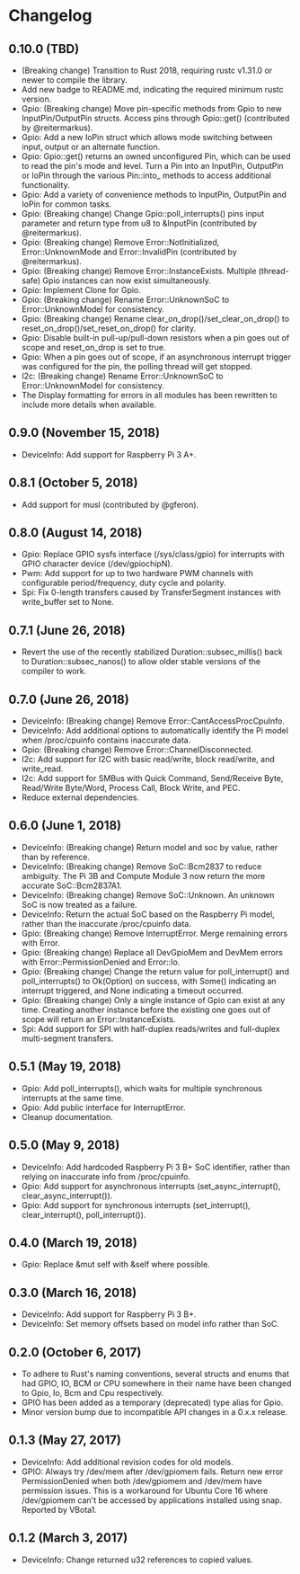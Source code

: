 # Changelog

## 0.10.0 (TBD)

* (Breaking change) Transition to Rust 2018, requiring rustc v1.31.0 or newer to compile the library.
* Add new badge to README.md, indicating the required minimum rustc version.
* Gpio: (Breaking change) Move pin-specific methods from Gpio to new InputPin/OutputPin structs. Access pins through Gpio::get() (contributed by @reitermarkus).
* Gpio: Add a new IoPin struct which allows mode switching between input, output or an alternate function.
* Gpio: Gpio::get() returns an owned unconfigured Pin, which can be used to read the pin's mode and level. Turn a Pin into an InputPin, OutputPin or IoPin through the various Pin::into_ methods to access additional functionality.
* Gpio: Add a variety of convenience methods to InputPin, OutputPin and IoPin for common tasks.
* Gpio: (Breaking change) Change Gpio::poll_interrupts() pins input parameter and return type from u8 to &InputPin (contributed by @reitermarkus).
* Gpio: (Breaking change) Remove Error::NotInitialized, Error::UnknownMode and Error::InvalidPin (contributed by @reitermarkus).
* Gpio: (Breaking change) Remove Error::InstanceExists. Multiple (thread-safe) Gpio instances can now exist simultaneously.
* Gpio: Implement Clone for Gpio.
* Gpio: (Breaking change) Rename Error::UnknownSoC to Error::UnknownModel for consistency.
* Gpio: (Breaking change) Rename clear_on_drop()/set_clear_on_drop() to reset_on_drop()/set_reset_on_drop() for clarity.
* Gpio: Disable built-in pull-up/pull-down resistors when a pin goes out of scope and reset_on_drop is set to true.
* Gpio: When a pin goes out of scope, if an asynchronous interrupt trigger was configured for the pin, the polling thread will get stopped.
* I2c: (Breaking change) Rename Error::UnknownSoC to Error::UnknownModel for consistency.
* The Display formatting for errors in all modules has been rewritten to include more details when available.

## 0.9.0 (November 15, 2018)

* DeviceInfo: Add support for Raspberry Pi 3 A+.

## 0.8.1 (October 5, 2018)

* Add support for musl (contributed by @gferon).

## 0.8.0 (August 14, 2018)

* Gpio: Replace GPIO sysfs interface (/sys/class/gpio) for interrupts with GPIO character device (/dev/gpiochipN).
* Pwm: Add support for up to two hardware PWM channels with configurable period/frequency, duty cycle and polarity.
* Spi: Fix 0-length transfers caused by TransferSegment instances with write_buffer set to None.

## 0.7.1 (June 26, 2018)

* Revert the use of the recently stabilized Duration::subsec_millis() back to Duration::subsec_nanos() to allow older stable versions of the compiler to work.

## 0.7.0 (June 26, 2018)

* DeviceInfo: (Breaking change) Remove Error::CantAccessProcCpuInfo.
* DeviceInfo: Add additional options to automatically identify the Pi model when /proc/cpuinfo contains inaccurate data.
* Gpio: (Breaking change) Remove Error::ChannelDisconnected.
* I2c: Add support for I2C with basic read/write, block read/write, and write_read.
* I2c: Add support for SMBus with Quick Command, Send/Receive Byte, Read/Write Byte/Word, Process Call, Block Write, and PEC.
* Reduce external dependencies.

## 0.6.0 (June 1, 2018)

* DeviceInfo: (Breaking change) Return model and soc by value, rather than by reference.
* DeviceInfo: (Breaking change) Remove SoC::Bcm2837 to reduce ambiguity. The Pi 3B and Compute Module 3 now return the more accurate SoC::Bcm2837A1.
* DeviceInfo: (Breaking change) Remove SoC::Unknown. An unknown SoC is now treated as a failure.
* DeviceInfo: Return the actual SoC based on the Raspberry Pi model, rather than the inaccurate /proc/cpuinfo data.
* Gpio: (Breaking change) Remove InterruptError. Merge remaining errors with Error.
* Gpio: (Breaking change) Replace all DevGpioMem and DevMem errors with Error::PermissionDenied and Error::Io.
* Gpio: (Breaking change) Change the return value for poll_interrupt() and poll_interrupts() to Ok(Option) on success, with Some() indicating an interrupt triggered, and None indicating a timeout occurred.
* Gpio: (Breaking change) Only a single instance of Gpio can exist at any time. Creating another instance before the existing one goes out of scope will return an Error::InstanceExists.
* Spi: Add support for SPI with half-duplex reads/writes and full-duplex multi-segment transfers.

## 0.5.1 (May 19, 2018)

* Gpio: Add poll_interrupts(), which waits for multiple synchronous interrupts at the same time.
* Gpio: Add public interface for InterruptError.
* Cleanup documentation.

## 0.5.0 (May 9, 2018)

* DeviceInfo: Add hardcoded Raspberry Pi 3 B+ SoC identifier, rather than relying on inaccurate info from /proc/cpuinfo.
* Gpio: Add support for asynchronous interrupts (set_async_interrupt(), clear_async_interrupt()).
* Gpio: Add support for synchronous interrupts (set_interrupt(), clear_interrupt(), poll_interrupt()).

## 0.4.0 (March 19, 2018)

* Gpio: Replace &mut self with &self where possible.

## 0.3.0 (March 16, 2018)

* DeviceInfo: Add support for Raspberry Pi 3 B+.
* DeviceInfo: Set memory offsets based on model info rather than SoC.

## 0.2.0 (October 6, 2017)

* To adhere to Rust's naming conventions, several structs and enums that had GPIO, IO, BCM or CPU somewhere in their name have been changed to Gpio, Io, Bcm and Cpu respectively.
* GPIO has been added as a temporary (deprecated) type alias for Gpio.
* Minor version bump due to incompatible API changes in a 0.x.x release.

## 0.1.3 (May 27, 2017)

* DeviceInfo: Add additional revision codes for old models.
* GPIO: Always try /dev/mem after /dev/gpiomem fails. Return new error PermissionDenied when both /dev/gpiomem and /dev/mem have permission issues. This is a workaround for Ubuntu Core 16 where /dev/gpiomem can't be accessed by applications installed using snap. Reported by VBota1.

## 0.1.2 (March 3, 2017)

* DeviceInfo: Change returned u32 references to copied values.
